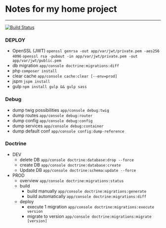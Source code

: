 # Notes for my home project
---
[![Build Status](https://travis-ci.com/barraSargtlin/vpit.svg?token=uX8iz9gHcJk5sGqwqgvR&branch=master)](https://travis-ci.com/barraSargtlin/vpit)

### DEPLOY
* OpenSSL (JWT)             `openssl genrsa -out app/var/jwt/private.pem -aes256 4096`
                            `openssl rsa -pubout -in app/var/jwt/private.pem -out app/var/jwt/public.pem`
* db migration              `app/console doctrine:migrations:diff`
* php                       `composer install`
* clear cache               `app/console cache:clear [--env=prod]`
* jspm                      `jspm install`
* gulp                      `npm install gulp && gulp sass`


### Debug
* dump twig possibilities   `app/console debug:twig`   
* dump routes               `app/console debug:router`
* dump config	            `app/console debug:config`
* dump services	            `app/console debug:container`
* dump default conf         `app/console config:dump-reference`


### Doctrine
* DEV
  * delete DB               `app/console doctrine:database:drop --force`
  * create DB               `app/console doctrine:database:create`
  * Update DB               `app/console doctrine:schema:update --force`
* PROD
  * overview                `app/console doctrine:migrations:status`
  * build 
    * build manually        `app/console doctrine:migrations:generate`
    * build automatically   `app/console doctrine:migrations:diff`
  * deploy
    * execute 1 migration   `app/console doctrine:migrations:execute version`
    * migrate to version    `app/console doctrine:migrations:migrate [version]`
